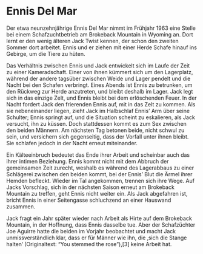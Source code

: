 # Ennis Del Mar

Der etwa neunzehnjährige Ennis Del Mar nimmt im Frühjahr 1963 eine Stelle bei einem Schafzuchtbetrieb am Brokeback Mountain in Wyoming an. Dort lernt er den wenig älteren Jack Twist kennen, der schon den zweiten Sommer dort arbeitet. Ennis und er ziehen mit einer Herde Schafe hinauf ins Gebirge, um die Tiere zu hüten.

Das Verhältnis zwischen Ennis und Jack entwickelt sich im Laufe der Zeit zu einer Kameradschaft. Einer von ihnen kümmert sich um den Lagerplatz, während der andere tagsüber zwischen Weide und Lager pendelt und die Nacht bei den Schafen verbringt. Eines Abends ist Ennis zu betrunken, um den Rückweg zur Herde anzutreten, und bleibt deshalb im Lager. Jack legt sich in das einzige Zelt, und Ennis bleibt bei dem erlöschenden Feuer. In der Nacht fordert Jack den frierenden Ennis auf, mit in das Zelt zu kommen. Als sie nebeneinander liegen, zieht Jack im Halbschlaf Ennis’ Arm über seine Schulter; Ennis springt auf, und die Situation scheint zu eskalieren, als Jack versucht, ihn zu küssen. Doch stattdessen kommt es zum Sex zwischen den beiden Männern. Am nächsten Tag betonen beide, nicht schwul zu sein, und versichern sich gegenseitig, dass der Vorfall unter ihnen bleibt. Sie schlafen jedoch in der Nacht erneut miteinander.

Ein Kälteeinbruch bedeutet das Ende ihrer Arbeit und scheinbar auch das ihrer intimen Beziehung. Ennis kommt nicht mit dem Abbruch der gemeinsamen Zeit zurecht, weshalb es während des Lagerabbaus zu einer Schlägerei zwischen den beiden kommt, bei der Ennis’ Blut die Ärmel ihrer Hemden befleckt. Wieder im Tal angekommen, trennen sich ihre Wege. Auf Jacks Vorschlag, sich in der nächsten Saison erneut am Brokeback Mountain zu treffen, geht Ennis nicht weiter ein. Als Jack abgefahren ist, bricht Ennis in einer Seitengasse schluchzend an einer Hauswand zusammen.

Jack fragt ein Jahr später wieder nach Arbeit als Hirte auf dem Brokeback Mountain, in der Hoffnung, dass Ennis dasselbe tue. Aber der Schafzüchter Joe Aguirre hatte die beiden im Vorjahr beobachtet und macht Jack unmissverständlich klar, dass er für Männer wie ihn, die ‚sich die Stange halten‘ (Originaltext: “You stemmed the rose”),[3] keine Arbeit hat. 
